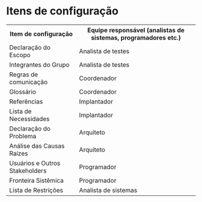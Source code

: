 # Itens de configuração

<table>
<tr><th>Item de configuração</th><th>Equipe responsável (analistas de sistemas, programadores etc.)</th></tr>
<tr>
    <td>Declaração do Escopo</td>
    <td>Analista de testes</td>
</tr>
<tr>
    <td>Integrantes do Grupo</td>
    <td>Analista de testes</td>
</tr>
<tr><td>Regras de comunicação</td><td>Coordenador</td></tr>
<tr><td>Glossário</td><td>Coordenador</td></tr>
<tr><td>Referências</td><td>Implantador</td></tr>
<tr><td>Lista de Necessidades</td><td>Implantador</td></tr>
<tr><td>Declaração do Problema</td><td>Arquiteto</td></tr>
<tr><td>Análise das Causas Raízes</td><td>Arquiteto</td></tr>
<tr><td>Usuários e Outros Stakeholders</td><td>Programador</td></tr>
<tr><td>Fronteira Sistêmica</td><td>Programador</td></tr>
<tr><td>Lista de Restrições</td><td>Analista de sistemas</td></tr>
</table>
